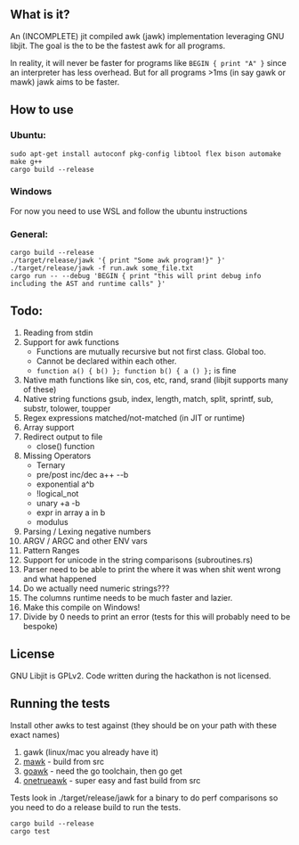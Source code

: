 ## What is it?
An (INCOMPLETE) jit compiled awk (jawk) implementation leveraging GNU libjit. The goal is the to be the fastest awk for all programs.

In reality, it will never be faster for programs like `BEGIN { print "A" }` since an interpreter has less overhead. 
But for all programs >1ms (in say gawk or mawk) jawk aims to be faster.

## How to use

### Ubuntu:
```
sudo apt-get install autoconf pkg-config libtool flex bison automake make g++
cargo build --release
``` 

### Windows
For now you need to use WSL and follow the ubuntu instructions

### General:
```
cargo build --release
./target/release/jawk '{ print "Some awk program!}" }' 
./target/release/jawk -f run.awk some_file.txt
cargo run -- --debug 'BEGIN { print "this will print debug info including the AST and runtime calls" }'
```

## Todo:

1. Reading from stdin
2. Support for awk functions
    - Functions are mutually recursive but not first class. Global too. 
    - Cannot be declared within each other.
    - `function a() { b() }; function b() { a () };` is fine
3. Native math functions like sin, cos, etc, rand, srand (libjit supports many of these)
4. Native string functions gsub, index, length, match, split, sprintf, sub, substr, tolower, toupper
5. Regex expressions matched/not-matched (in JIT or runtime)
6. Array support
7. Redirect output to file
   - close() function
8. Missing Operators
   - Ternary
   - pre/post inc/dec a++ --b
   - exponential a^b
   - !logical_not
   - unary +a -b
   - expr in array a in b
   - modulus
9. Parsing / Lexing negative numbers
10. ARGV / ARGC and other ENV vars
11. Pattern Ranges 
12. Support for unicode in the string comparisons (subroutines.rs)
13. Parser need to be able to print the where it was when shit went wrong and what happened
14. Do we actually need numeric strings???
15. The columns runtime needs to be much faster and lazier.
16. Make this compile on Windows!
17. Divide by 0 needs to print an error (tests for this will probably need to be bespoke)

## License
GNU Libjit is GPLv2. Code written during the hackathon is not licensed.

## Running the tests

Install other awks to test against (they should be on your path with these exact names)
1. gawk (linux/mac you already have it)
2. [mawk](https://invisible-island.net/mawk/) - build from src
3. [goawk](https://github.com/benhoyt/goawk) - need the go toolchain, then go get
4. [onetrueawk](https://github.com/onetrueawk/awk) - super easy and fast build from src

Tests look in ./target/release/jawk for a binary to do perf comparisons so you need to do a release build to run the tests.

```
cargo build --release
cargo test
```
